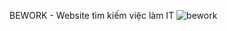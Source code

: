   BEWORK - Website tìm kiếm việc làm IT 
  ![bework](https://github.com/huypq8503/BEWORK/assets/117892182/262c1da4-0c34-44dc-bbf2-fd68cb7caf37)
